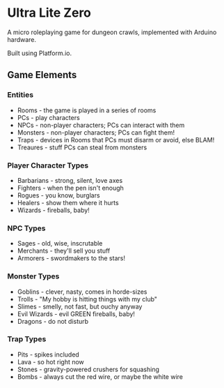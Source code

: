 # Ultra Lite Zero

A micro roleplaying game for dungeon crawls, implemented with Arduino hardware.

Built using Platform.io.

## Game Elements


### Entities

* Rooms - the game is played in a series of rooms
* PCs - play characters
* NPCs - non-player characters; PCs can interact with them
* Monsters - non-player characters; PCs can fight them!
* Traps - devices in Rooms that PCs must disarm or avoid, else BLAM!
* Treaures - stuff PCs can steal from monsters

### Player Character Types

* Barbarians - strong, silent, love axes
* Fighters - when the pen isn't enough 
* Rogues - you know, burglars
* Healers - show them where it hurts
* Wizards - fireballs, baby!

### NPC Types

* Sages - old, wise, inscrutable
* Merchants - they'll sell you stuff
* Armorers - swordmakers to the stars!

### Monster Types

* Goblins - clever, nasty, comes in horde-sizes
* Trolls - "My hobby is hitting things with my club"
* Slimes - smelly, not fast, but ouchy anyway
* Evil Wizards - evil GREEN fireballs, baby!
* Dragons - do not disturb

### Trap Types
* Pits - spikes included
* Lava - so hot right now
* Stones - gravity-powered crushers for squashing 
* Bombs - always cut the red wire, or maybe the white wire